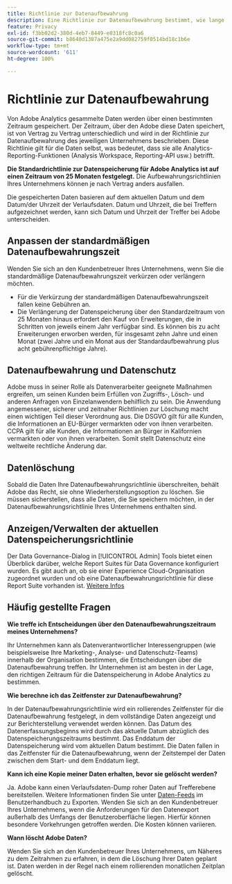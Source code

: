 ```yaml
---
title: Richtlinie zur Datenaufbewahrung
description: Eine Richtlinie zur Datenaufbewahrung bestimmt, wie lange Adobe Ihre Daten speichert.
feature: Privacy
exl-id: f3bb02d2-380d-4eb7-8449-e0318fc8c0a6
source-git-commit: b8640d1387a475e2a9dd082759f0514bd18c1b6e
workflow-type: tm+mt
source-wordcount: '611'
ht-degree: 100%

---
```


# Richtlinie zur Datenaufbewahrung

Von Adobe Analytics gesammelte Daten werden über einen bestimmten Zeitraum gespeichert. Der Zeitraum, über den Adobe diese Daten speichert, ist von Vertrag zu Vertrag unterschiedlich und wird in der Richtlinie zur Datenaufbewahrung des jeweiligen Unternehmens beschrieben. Diese Richtlinie gilt für die Daten selbst, was bedeutet, dass sie alle Analytics-Reporting-Funktionen (Analysis Workspace, Reporting-API usw.) betrifft.

**Die Standardrichtlinie zur Datenspeicherung für Adobe Analytics ist auf einen Zeitraum von 25 Monaten festgelegt.** Die Aufbewahrungsrichtlinien Ihres Unternehmens können je nach Vertrag anders ausfallen.

Die gespeicherten Daten basieren auf dem aktuellen Datum und dem Datum/der Uhrzeit der Verlaufsdaten. Datum und Uhrzeit, die bei Treffern aufgezeichnet werden, kann sich Datum und Uhrzeit der Treffer bei Adobe unterscheiden.

## Anpassen der standardmäßigen Datenaufbewahrungszeit

Wenden Sie sich an den Kundenbetreuer Ihres Unternehmens, wenn Sie die standardmäßige Datenaufbewahrungszeit verkürzen oder verlängern möchten.

* Für die Verkürzung der standardmäßigen Datenaufbewahrungszeit fallen keine Gebühren an.
* Die Verlängerung der Datenspeicherung über den Standardzeitraum von 25 Monaten hinaus erfordert den Kauf von Erweiterungen, die in Schritten von jeweils einem Jahr verfügbar sind. Es können bis zu acht Erweiterungen erworben werden, für insgesamt zehn Jahre und einen Monat (zwei Jahre und ein Monat aus der Standardaufbewahrung plus acht gebührenpflichtige Jahre).

## Datenaufbewahrung und Datenschutz

Adobe muss in seiner Rolle als Datenverarbeiter geeignete Maßnahmen ergreifen, um seinen Kunden beim Erfüllen von Zugriffs-, Lösch- und anderen Anfragen von Einzelanwendern behilflich zu sein. Die Anwendung angemessener, sicherer und zeitnaher Richtlinien zur Löschung macht einen wichtigen Teil dieser Verordnung aus. Die DSGVO gilt für alle Kunden, die Informationen an EU-Bürger vermarkten oder von ihnen verarbeiten. CCPA gilt für alle Kunden, die Informationen an Bürger in Kalifornien vermarkten oder von ihnen verarbeiten. Somit stellt Datenschutz eine weltweite rechtliche Änderung dar.

## Datenlöschung

Sobald die Daten Ihre Datenaufbewahrungsrichtlinie überschreiten, behält Adobe das Recht, sie ohne Wiederherstellungsoption zu löschen. Sie müssen sicherstellen, dass alle Daten, die Sie speichern möchten, in der Datenaufbewahrungsrichtlinie Ihres Unternehmens enthalten sind.

## Anzeigen/Verwalten der aktuellen Datenspeicherungsrichtlinie

Der Data Governance-Dialog in [!UICONTROL Admin] Tools bietet einen Überblick darüber, welche Report Suites für Data Governance konfiguriert wurden. Es gibt auch an, ob sie einer Experience Cloud-Organisation zugeordnet wurden und ob eine Datenaufbewahrungsrichtlinie für diese Report Suite vorhanden ist. [Weitere Infos](/help/admin/admin/c-data-governance/an-gdpr-workflow.md)

## Häufig gestellte Fragen

**Wie treffe ich Entscheidungen über den Datenaufbewahrungszeitraum meines Unternehmens?**

Ihr Unternehmen kann als Datenverantwortlicher Interessengruppen (wie beispielsweise Ihre Marketing-, Analyse- und Datenschutz-Teams) innerhalb der Organisation bestimmen, die Entscheidungen über die Datenaufbewahrung treffen. Ihr Unternehmen ist am besten in der Lage, den richtigen Zeitraum für die Datenspeicherung in Adobe Analytics zu bestimmen.

**Wie berechne ich das Zeitfenster zur Datenaufbewahrung?**

In der Datenaufbewahrungsrichtlinie wird ein rollierendes Zeitfenster für die Datenaufbewahrung festgelegt, in dem vollständige Daten angezeigt und zur Berichterstellung verwendet werden können. Das Datum des Datenerfassungsbeginns wird durch das aktuelle Datum abzüglich des Datenspeicherungszeitraums bestimmt. Das Enddatum der Datenspeicherung wird vom aktuellen Datum bestimmt. Die Daten fallen in das Zeitfenster für die Datenaufbewahrung, wenn der Zeitstempel der Daten zwischen dem Start- und dem Enddatum liegt.

**Kann ich eine Kopie meiner Daten erhalten, bevor sie gelöscht werden?**

Ja. Adobe kann einen Verlaufsdaten-Dump roher Daten auf Trefferebene bereitstellen. Weitere Informationen finden Sie unter [Daten-Feeds](/help/export/analytics-data-feed/data-feed-overview.md) im Benutzerhandbuch zu Exporten. Wenden Sie sich an den Kundenbetreuer Ihres Unternehmens, wenn die Anforderungen für den Datenexport außerhalb des Umfangs der Benutzeroberfläche liegen. Hierfür können besondere Vorkehrungen getroffen werden. Die Kosten können variieren.

**Wann löscht Adobe Daten?**

Wenden Sie sich an den Kundenbetreuer Ihres Unternehmens, um Näheres zu dem Zeitrahmen zu erfahren, in dem die Löschung Ihrer Daten geplant ist. Daten werden in der Regel nach einem rollierenden monatlichen Zeitplan gelöscht.

